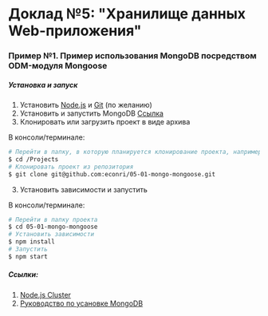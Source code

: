 # Доклад №5: "Хранилище данных Web-приложения"

### Пример №1. Пример использования MongoDB посредством ODM-модуля Mongoose

##### Установка и запуск

1. Установить [Node.js](https://nodejs.org/en/) и [Git](https://git-scm.com/downloads) (по желанию)
2. Установить и запустить MongoDB [Ссылка](https://docs.mongodb.com/manual/installation/)
3. Клонировать или загрузить проект в виде архива

В консоли/терминале:
``` bash
# Перейти в папку, в которую планируется клонирование проекта, например:
$ cd /Projects
# Клонировать проект из репозитория
$ git clone git@github.com:econri/05-01-mongo-mongoose.git
```

3. Установить зависимости и запустить

В консоли/терминале:

``` bash
# Перейти в папку проекта
$ cd 05-01-mongo-mongoose
# Установить зависимости
$ npm install
# Запустить
$ npm start
```
##### Ссылки:

1. [Node.js Cluster](https://nodejs.org/api/cluster.html)
2. [Руководство по усановке MongoDB](https://docs.mongodb.com/manual/installation/)